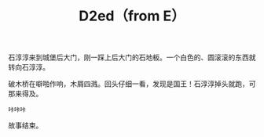 ﻿---
title: D2ed（from E）
tags: 新建,模板,小书匠
renderNumberedHeading: true
grammar_cjkRuby: true
---
石淳淳来到城堡后大门，刚一踩上后大门的石地板。一个白色的、圆滚滚的东西就转向石淳淳。  

破木桥在噼啪作响，木屑四溅。回头仔细一看，发现是国王！石淳淳掉头就跑，可那来得及。  

    咔咔咔
	
故事结束。